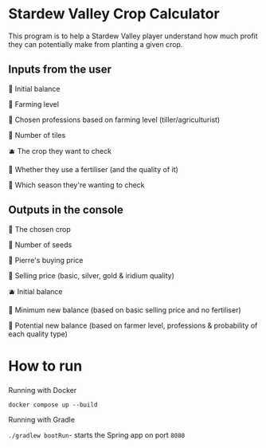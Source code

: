 # **Stardew Valley Crop Calculator**

This program is to help a Stardew Valley player understand how much profit they can potentially make from planting a given crop.

## **Inputs from the user**

  🥕 Initial balance
  
  🌽 Farming level
  
  🍅 Chosen professions based on farming level (tiller/agriculturist)
  
  🍇 Number of tiles
  
  🫐 The crop they want to check
  
  🥬 Whether they use a fertiliser (and the quality of it)
  
  🥔 Which season they're wanting to check


## **Outputs in the console**

  🥕 The chosen crop
  
  🌽 Number of seeds
  
  🍅 Pierre's buying price
  
  🍇 Selling price (basic, silver, gold & iridium quality)
  
  🫐 Initial balance
  
  🥬 Minimum new balance (based on basic selling price and no fertiliser)
  
  🥔 Potential new balance (based on farmer level, professions & probability of each quality type)

# **How to run**

#####

Running with Docker

`docker compose up --build`

Running with Gradle

`./gradlew bootRun`- starts the Spring app on port `8080`
